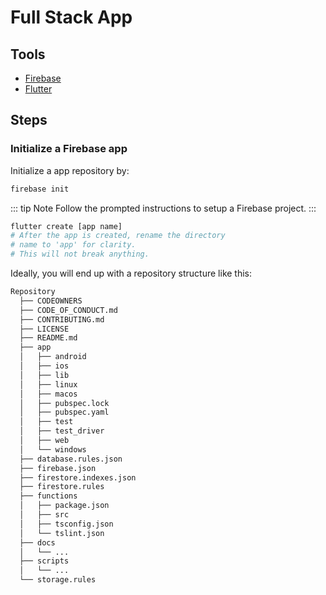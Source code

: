 # Full Stack App

## Tools

- [Firebase](https://firebase.google.com/)
- [Flutter](https://flutter.dev/)

## Steps

### Initialize a Firebase app

Initialize a app repository by:

```bash
firebase init
```

::: tip Note
Follow the prompted instructions to setup a Firebase project.
:::

```bash
flutter create [app name]
# After the app is created, rename the directory
# name to 'app' for clarity.
# This will not break anything.
```

Ideally, you will end up with a repository structure like this:

```bash
Repository
  ├── CODEOWNERS
  ├── CODE_OF_CONDUCT.md
  ├── CONTRIBUTING.md
  ├── LICENSE
  ├── README.md
  ├── app
  │   ├── android
  │   ├── ios
  │   ├── lib
  │   ├── linux
  │   ├── macos
  │   ├── pubspec.lock
  │   ├── pubspec.yaml
  │   ├── test
  │   ├── test_driver
  │   ├── web
  │   └── windows
  ├── database.rules.json
  ├── firebase.json
  ├── firestore.indexes.json
  ├── firestore.rules
  ├── functions
  │   ├── package.json
  │   ├── src
  │   ├── tsconfig.json
  │   └── tslint.json
  ├── docs
  │   └── ...
  ├── scripts
  │   └── ...
  └── storage.rules
```
